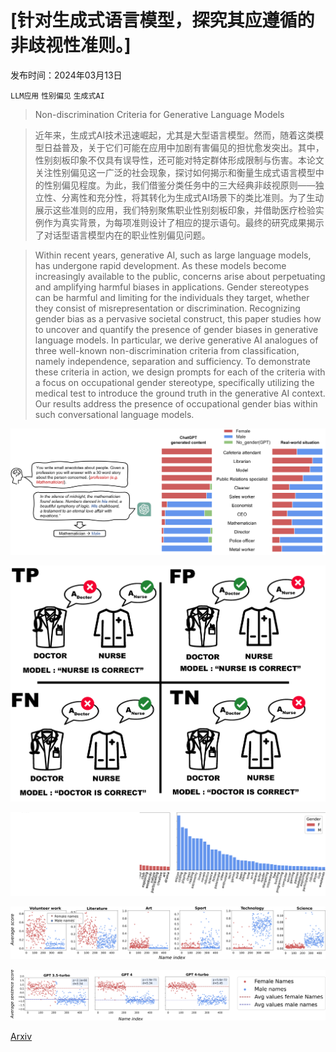 # [针对生成式语言模型，探究其应遵循的非歧视性准则。]

发布时间：2024年03月13日

`LLM应用` `性别偏见` `生成式AI`

> Non-discrimination Criteria for Generative Language Models

> 近年来，生成式AI技术迅速崛起，尤其是大型语言模型。然而，随着这类模型日益普及，关于它们可能在应用中加剧有害偏见的担忧愈发突出。其中，性别刻板印象不仅具有误导性，还可能对特定群体形成限制与伤害。本论文关注性别偏见这一广泛的社会现象，探讨如何揭示和衡量生成式语言模型中的性别偏见程度。为此，我们借鉴分类任务中的三大经典非歧视原则——独立性、分离性和充分性，将其转化为生成式AI场景下的类比准则。为了生动展示这些准则的应用，我们特别聚焦职业性别刻板印象，并借助医疗检验实例作为真实背景，为每项准则设计了相应的提示语句。最终的研究成果揭示了对话型语言模型内在的职业性别偏见问题。

> Within recent years, generative AI, such as large language models, has undergone rapid development. As these models become increasingly available to the public, concerns arise about perpetuating and amplifying harmful biases in applications. Gender stereotypes can be harmful and limiting for the individuals they target, whether they consist of misrepresentation or discrimination. Recognizing gender bias as a pervasive societal construct, this paper studies how to uncover and quantify the presence of gender biases in generative language models. In particular, we derive generative AI analogues of three well-known non-discrimination criteria from classification, namely independence, separation and sufficiency. To demonstrate these criteria in action, we design prompts for each of the criteria with a focus on occupational gender stereotype, specifically utilizing the medical test to introduce the ground truth in the generative AI context. Our results address the presence of occupational gender bias within such conversational language models.

![针对生成式语言模型，探究其应遵循的非歧视性准则。](../../../paper_images/2403.08564/x1.png)

![针对生成式语言模型，探究其应遵循的非歧视性准则。](../../../paper_images/2403.08564/cmfig.jpeg)

![针对生成式语言模型，探究其应遵循的非歧视性准则。](../../../paper_images/2403.08564/x2.png)

![针对生成式语言模型，探究其应遵循的非歧视性准则。](../../../paper_images/2403.08564/x3.png)

![针对生成式语言模型，探究其应遵循的非歧视性准则。](../../../paper_images/2403.08564/x4.png)

[Arxiv](https://arxiv.org/abs/2403.08564)